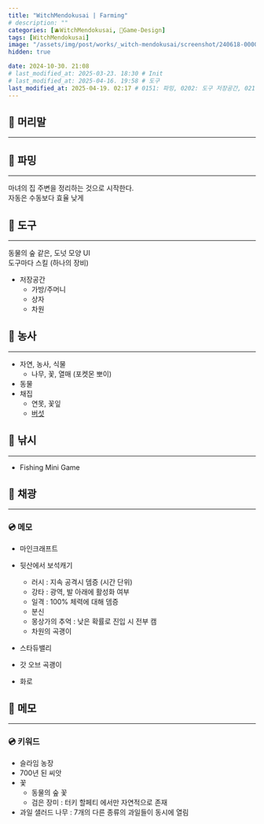 ```yaml
---
title: "WitchMendokusai | Farming"
# description: ""
categories: [🫐WitchMendokusai, 🥑Game-Design]
tags: [WitchMendokusai]
image: "/assets/img/post/works/_witch-mendokusai/screenshot/240618-000000.png"
hidden: true

date: 2024-10-30. 21:08
# last_modified_at: 2025-03-23. 18:30 # Init
# last_modified_at: 2025-04-16. 19:58 # 도구
last_modified_at: 2025-04-19. 02:17 # 0151: 파밍, 0202: 도구 저장공간, 0217: 파밍
---
```


## 📀 머리말

---

## 📀 파밍

---

마녀의 집 주변을 정리하는 것으로 시작한다.  
자동은 수동보다 효율 낮게  

## 📀 도구

---

동물의 숲 같은, 도넛 모양 UI  
도구마다 스킬 (하나의 장비)  

- 저장공간
  - 가방/주머니
  - 상자
  - 차원

## 📀 농사

---

- 자연, 농사, 식물
  - 나무, 꽃, 열매 (포켓몬 뽀이)
- 동물
- 채집
  - 연못, 꽃잎
  - [버섯](https://x.com/Rappenem/status/1771590884108214574)

## 📀 낚시

---

- Fishing Mini Game

## 📀 채광

---

### 💿 메모

- 마인크래프트
- 뒷산에서 보석캐기
  - 러시 : 지속 공격시 뎀증 (시간 단위)
  - 강타 : 광역, 발 아래에 활성화 여부
  - 일격 : 100% 체력에 대해 뎀증
  - 분신
  - 몽상가의 추억 : 낮은 확률로 진입 시 전부 캠
  - 차원의 곡괭이
- 스타듀밸리
- 갓 오브 곡괭이

- 화로

## 📀 메모

---

### 💿 키워드

- 슬라임 농장
- 700년 된 씨앗
- 꽃
  - 동물의 숲 꽃
  - 검은 장미 : 터키 할페티 에서만 자연적으로 존재
- 과일 샐러드 나무 : 7개의 다른 종류의 과일들이 동시에 열림
